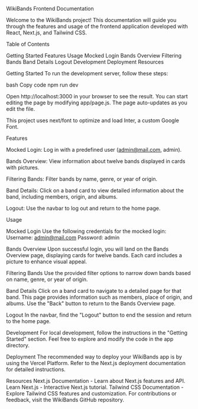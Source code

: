 
WikiBands Frontend Documentation

Welcome to the WikiBands project! This documentation will guide you through the features and usage of the frontend application developed with React, Next.js, and Tailwind CSS.

Table of Contents

Getting Started
Features
Usage
Mocked Login
Bands Overview
Filtering Bands
Band Details
Logout
Development
Deployment
Resources


Getting Started
To run the development server, follow these steps:

bash
Copy code
npm run dev

Open http://localhost:3000 in your browser to see the result. You can start editing the page by modifying app/page.js. The page auto-updates as you edit the file.

This project uses next/font to optimize and load Inter, a custom Google Font.


Features

Mocked Login: Log in with a predefined user (admin@mail.com, admin).

Bands Overview: View information about twelve bands displayed in cards with pictures.

Filtering Bands: Filter bands by name, genre, or year of origin.

Band Details: Click on a band card to view detailed information about the band, including members, origin, and albums.

Logout: Use the navbar to log out and return to the home page.


Usage

Mocked Login
Use the following credentials for the mocked login:
Username: admin@mail.com
Password: admin

Bands Overview
Upon successful login, you will land on the Bands Overview page, displaying cards for twelve bands. Each card includes a picture to enhance visual appeal.

Filtering Bands
Use the provided filter options to narrow down bands based on name, genre, or year of origin.

Band Details
Click on a band card to navigate to a detailed page for that band. This page provides information such as members, place of origin, and albums. Use the "Back" button to return to the Bands Overview page.

Logout
In the navbar, find the "Logout" button to end the session and return to the home page.

Development
For local development, follow the instructions in the "Getting Started" section. Feel free to explore and modify the code in the app directory.

Deployment
The recommended way to deploy your WikiBands app is by using the Vercel Platform. Refer to the Next.js deployment documentation for detailed instructions.

Resources
Next.js Documentation - Learn about Next.js features and API.
Learn Next.js - Interactive Next.js tutorial.
Tailwind CSS Documentation - Explore Tailwind CSS features and customization.
For contributions or feedback, visit the WikiBands GitHub repository.

